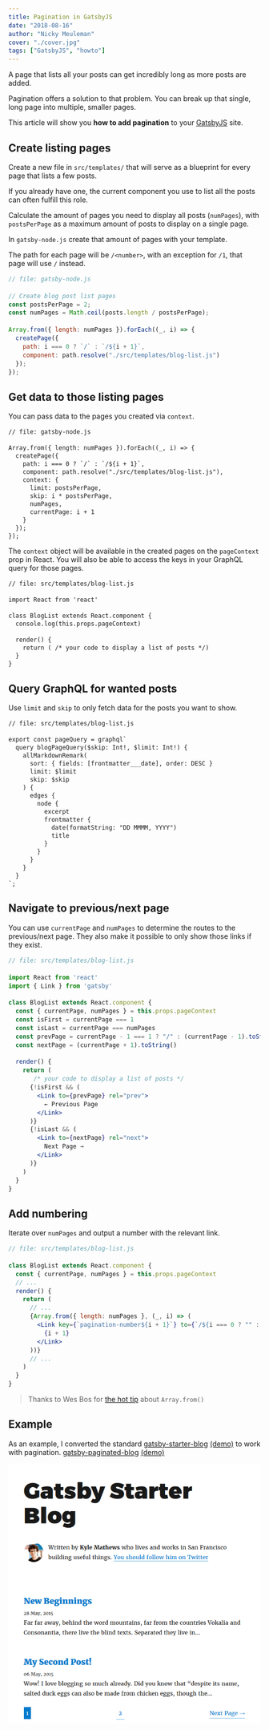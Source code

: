 ```yaml
---
title: Pagination in GatsbyJS
date: "2018-08-16"
author: "Nicky Meuleman"
cover: "./cover.jpg"
tags: ["GatsbyJS", "howto"]
---
```


<!-- Photo by Austris Augusts on Unsplash -->

A page that lists all your posts can get incredibly long as more posts are added.

Pagination offers a solution to that problem.
You can break up that single, long page into multiple, smaller pages.

This article will show you **how to add pagination** to your [GatsbyJS](https://www.gatsbyjs.org/) site.

## Create listing pages

Create a new file in `src/templates/` that will serve as a blueprint for every page that lists a few posts.

If you already have one, the current component you use to list all the posts can often fulfill this role.

Calculate the amount of pages you need to display all posts (`numPages`), with `postsPerPage` as a maximum amount of posts to display on a single page.

In `gatsby-node.js` create that amount of pages with your template.

The path for each page will be `/<number>`, with an exception for `/1`, that page will use `/` instead.

```js
// file: gatsby-node.js

// Create blog post list pages
const postsPerPage = 2;
const numPages = Math.ceil(posts.length / postsPerPage);

Array.from({ length: numPages }).forEach((_, i) => {
  createPage({
    path: i === 0 ? `/` : `/${i + 1}`,
    component: path.resolve("./src/templates/blog-list.js")
  });
});
```

## Get data to those listing pages

You can pass data to the pages you created via `context`.

```js{7-12}
// file: gatsby-node.js

Array.from({ length: numPages }).forEach((_, i) => {
  createPage({
    path: i === 0 ? `/` : `/${i + 1}`,
    component: path.resolve("./src/templates/blog-list.js"),
    context: {
      limit: postsPerPage,
      skip: i * postsPerPage,
      numPages,
      currentPage: i + 1
    }
  });
});
```

The `context` object will be available in the created pages on the `pageContext` prop in React. You will also be able to access the keys in your GraphQL query for those pages.

```jsx{6}
// file: src/templates/blog-list.js

import React from 'react'

class BlogList extends React.component {
  console.log(this.props.pageContext)

  render() {
    return ( /* your code to display a list of posts */)
  }
}
```

## Query GraphQL for wanted posts

Use `limit` and `skip` to only fetch data for the posts you want to show.

```js{4-9}
// file: src/templates/blog-list.js

export const pageQuery = graphql`
  query blogPageQuery($skip: Int!, $limit: Int!) {
    allMarkdownRemark(
      sort: { fields: [frontmatter___date], order: DESC }
      limit: $limit
      skip: $skip
    ) {
      edges {
        node {
          excerpt
          frontmatter {
            date(formatString: "DD MMMM, YYYY")
            title
          }
        }
      }
    }
  }
`;
```

## Navigate to previous/next page

You can use `currentPage` and `numPages` to determine the routes to the previous/next page.
They also make it possible to only show those links if they exist.

```jsx
// file: src/templates/blog-list.js

import React from 'react'
import { Link } from 'gatsby'

class BlogList extends React.component {
  const { currentPage, numPages } = this.props.pageContext
  const isFirst = currentPage === 1
  const isLast = currentPage === numPages
  const prevPage = currentPage - 1 === 1 ? "/" : (currentPage - 1).toString()
  const nextPage = (currentPage + 1).toString()

  render() {
    return (
       /* your code to display a list of posts */
      {!isFirst && (
        <Link to={prevPage} rel="prev">
          ← Previous Page
        </Link>
      )}
      {!isLast && (
        <Link to={nextPage} rel="next">
          Next Page →
        </Link>
      )}
    )
  }
}
```

## Add numbering

Iterate over `numPages` and output a number with the relevant link.

```jsx
// file: src/templates/blog-list.js

class BlogList extends React.component {
  const { currentPage, numPages } = this.props.pageContext
  // ...
  render() {
    return (
      // ...
      {Array.from({ length: numPages }, (_, i) => (
        <Link key={`pagination-number${i + 1}`} to={`/${i === 0 ? "" : i + 1}`}>
          {i + 1}
        </Link>
      ))}
      // ...
    )
  }
}
```

> Thanks to Wes Bos for [the hot tip](https://twitter.com/wesbos/status/993883756162404354) about `Array.from()`

## Example

As an example, I converted the standard [gatsby-starter-blog](https://github.com/gatsbyjs/gatsby-starter-blog) [(demo)](http://gatsbyjs.github.io/gatsby-starter-blog/) to work with pagination.
[gatsby-paginated-blog](https://github.com/NickyMeuleman/gatsby-paginated-blog) [(demo)](https://nickymeuleman.github.io/gatsby-paginated-blog/)

![gatsby-paginated-blog](./paginated-blog.png)
